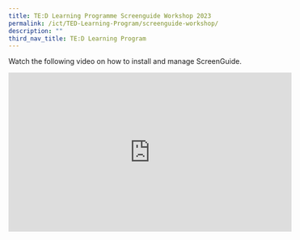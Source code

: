 ```yaml
---
title: TE:D Learning Programme Screenguide Workshop 2023
permalink: /ict/TED-Learning-Program/screenguide-workshop/
description: ""
third_nav_title: TE:D Learning Program
---
```

Watch the following video on how to install and manage ScreenGuide.

<iframe width="560" height="315" src="https://www.youtube.com/embed/49YqjHvZDFQ" title="YouTube video player" frameborder="0" allow="accelerometer; autoplay; clipboard-write; encrypted-media; gyroscope; picture-in-picture; web-share" allowfullscreen></iframe>
